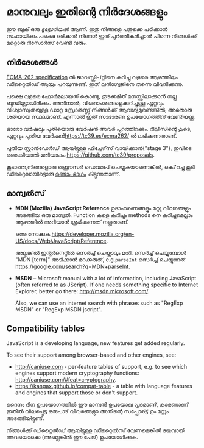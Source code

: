 
# മാനുവലും ഇതിന്റെ നിർദേശങ്ങളും

ഈ ബുക് ഒരു *ടൂട്ടോറിയൽ* ആണ്. ഇതു നിങ്ങളെ പതുക്കെ പഠിക്കാൻ സഹായിക്കും.പക്ഷെ ഒരിക്കൽ നിങ്ങൾ ഇത് പൂർത്തീകരിച്ചാൽ പിന്നെ നിങ്ങൾക്ക് മറ്റൊരു റിസോർസ് വേണ്ടി വരും.

## നിർദേശങ്ങൾ

[ECMA-262 specification](https://www.ecma-international.org/publications/standards/Ecma-262.htm) ൽ ജാവസ്ക്രിപ്റ്റിനെ കുറിച്ചു വളരെ ആഴത്തിലും ഡീറ്റൈൽഡ് ആയും പറയുന്നുണ്ട്. ഇത് ലൻഗ്വേജിനെ തന്നെ വിവരിക്കുന്നു.

പക്ഷെ വളരെ ഫോർമലായത് കൊണ്ടു, തുടക്കമിത് മനസ്സിലാക്കാൻ നല്ല ബുദ്ധിമുട്ടായിരിക്കും. അതിനാൽ, വിശദാംശങ്ങളെക്കുറിച്ചുള്ള ഏറ്റവും വിശ്വാസ്യതയുള്ള ഡാറ്റ സ്രോതസ്സ് നിങ്ങൾക്ക് ആവശ്യമുണ്ടെങ്കിൽ, അതൊരു ശരിയായ സ്ഥലമാണ്. എന്നാൽ ഇത് സാദാരണ ഉപയോഗത്തിന് വേണ്ടിയല്ല.

ഓരോ വർഷവും പുതിയൊരു വേർഷൻ അവർ പുറത്തിറക്കും. റീലീസിന്റെ കൂടെ, ഏറ്റവും പുതിയ വേർഷൻ<https://tc39.es/ecma262/> ൽ ലഭിക്കുന്നതാണ്.

പുതിയ സ്റ്റാൻഡേർഡ് ആയിട്ടുള്ള ഫീച്ചേഴ്‌സ് വായിക്കാൻ("stage 3"), ഇവിടെ ഞെക്കിയാൽ മതിയാകും <https://github.com/tc39/proposals>.

കൂടാതെ,നിങ്ങളൊരു ബ്രൌസർ ഡെവലപ്‌ ചെയ്യുകയാണെങ്കിൽ, കെ7റച്ചു കൂടി ഡീറ്റൈലായിട്ടൊരു [രണ്ടാം ഭാഗം](info:browser-environment) കിട്ടുന്നതാണ്.

## മാന്വൽസ്

- **MDN (Mozilla) JavaScript Reference** ഉദാഹരണങ്ങളും മറ്റു വിവരങ്ങളും അടങ്ങിയ ഒരു മാന്വൽ. Function കളെ കുറിച്ചും methods നെ കുറിച്ചുമെല്ലാം ആഴത്തിൽ അറിയാൻ ശ്രമിക്കുന്നത് നല്ലതാണ്.

    ഒന്നു നോക്കുക <https://developer.mozilla.org/en-US/docs/Web/JavaScript/Reference>.

    അല്ലങ്കിൽ ഇന്റർനെറ്റിൽ സെർച്ച് ചെയ്താലും മതി. സെർച്ച് ചെയ്യുമ്പോൾ "MDN [term]" അടിക്കാൻ മറക്കരുത്, e.g.`parseInt` സെർച്ച് ചെയ്യുന്നത് <https://google.com/search?q=MDN+parseInt>.


- **MSDN** – Microsoft manual with a lot of information, including JavaScript (often referred to as JScript). If one needs something specific to Internet Explorer, better go there: <http://msdn.microsoft.com/>.

    Also, we can use an internet search with phrases such as "RegExp MSDN" or "RegExp MSDN jscript".

## Compatibility tables

JavaScript is a developing language, new features get added regularly.

To see their support among browser-based and other engines, see:

- <http://caniuse.com> - per-feature tables of support, e.g. to see which engines support modern cryptography functions: <http://caniuse.com/#feat=cryptography>.
- <https://kangax.github.io/compat-table> - a table with language features and engines that support those or don't support.

ദൈനം ദിന ഉപയോഗത്തിൽ ഈ മാന്വൽ ഉപയോഖ പ്രദമാണ്, കാരണാണ് ഇതിൽ വിലപ്പെട്ട ഒരുപാട് വിവരങ്ങളുo അതിന്റെ സപ്പോര്ട്ട് ഉം മറ്റും അടങ്ങിയിട്ടുണ്ട്.

നിങ്ങൾക്ക് ഡീറ്റൈൽഡ് ആയിട്ടുള്ള ഡീറ്റൈൽസ് വേണമെങ്കിൽ ദയവായി അവയൊക്കെ (അല്ലെങ്കിൽ ഈ പേജ്) ഉപയോഗിക്കുക.
